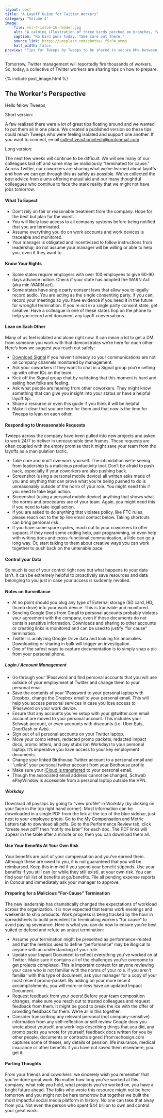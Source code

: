 ```yaml
---
layout: post
title: "A Layoff Guide for Twitter Workers"
category: "Volume 4"
image:
    file: vol-4-issue-16-header.jpg
    alt: "A calming illustration of three birds perched on branches, facing each other"
    caption: "No bird puns today. Take care out there."
    source_link: https://unsplash.com/photos/_f9cP4_unmg
    half_width: false
preview: "Tips for Tweeps by Tweeps to be shared in secure DMs between colleagues."
---
```


Tomorrow, Twitter management will reportedly fire thousands of workers. So, today, a collective of Twitter workers are sharing tips on how to prepare.

<!-- DO NOT remove the excerpt tag -->
<!--excerpt-->
<!-- remaining content goes below here -->

<!-- DO NOT remove the header image -->
{% include post_image.html %}

## The Worker's Perspective

Hello fellow Tweeps,

Short version: 

A few realized there were a lot of great tips floating around and we wanted to put them all in one place. We created a published version so these tips could reach Tweeps who were feeling isolated and support one another. If you want to connect, email collectiveactionintech@protonmail.com

Long version:

The next few weeks will continue to be difficult. We will see many of our colleagues laid off and some may be maliciously “terminated for cause.” Across Twitter, our coworkers are sharing what we’ve learned about layoffs and how we can get through this as safely as possible. We’ve collected the best advice from alums offering mutual aid and our many thoughtful colleagues who continue to face the stark reality that we might not have jobs tomorrow.

#### What To Expect 
* Don’t rely on fair or reasonable treatment from the company. Hope for the best but plan for the worst.
* You will likely lose access to all company systems before being notified that you are terminated. 
* Assume everything you do on work accounts and work devices is traceable and monitored. 
* Your manager is obligated and incentivized to follow instructions from leadership; do not assume your manager will be willing or able to help you, even if they want to. 

#### Know Your Rights
* Some states require employers with over 100 employees to give 60-90 days advance notice. Check if your state has adopted the WARN Act (aka min-WARN act). 
* Some states have single party consent laws that allow you to legally record audio. You are acting as the single consenting party. If you can, record your meetings so you have evidence if you need it in the future for wrongful termination. If you’re not in a single party consent state, get creative. Have a colleague in one of these states hop on the phone to help you record and document any layoff conversations.

#### Lean on Each Other
Many of us feel isolated and alone right now. It can mean a lot to get a DM from someone you work with that demonstrates we’re here for each other. Here’s how we suggest you reach out safely: 

* [Download Signal](https://www.signal.org/download/) if you haven’t already so your communications are not on company channels monitored by management.
* Ask your coworkers if they want to chat in a Signal group you’re setting up with other ICs on the team.
* Kick off the Signal group chat by validating that this moment is hard and asking how folks are feeling. 
* Ask what people are hearing from other coworkers. They might know something that can give you insight into your status or have a helpful layoff tip.
* Share a resource or even this guide if you think it will be helpful. 
* Make it clear that you are here for them and that now is the time for Tweeps to lean on each other.

#### Responding to Unreasonable Requests
Tweeps across the company have been pulled into new projects and asked to work 24/7 to deliver in unreasonable time frames. These requests are often coupled with the empty promise that it might save your team from the layoffs as a manipulation tactic. 
* Take care and don’t overwork yourself. The intimidation we’re seeing from leadership is a malicious productivity tool. Don’t be afraid to push back, especially if your coworkers are also pushing back. 
* Screenshot (using a personal mobile device) all written asks made of you and anything that can prove what you’re being pushed to do is unreasonably outside of the norm of your role. You might need this if you need to take legal action. 
* Screenshot (using a personal mobile device) anything that shows what the norms and procedures are of your team. Again, you might need this if you need to take legal action. 
* If you are asked to do anything that violates policy, like FTC rules, please reach out to the tip line email contact below. Taking shortcuts can bring personal risk.
* If you have some spare cycles, reach out to your coworkers to offer support. If they need some coding help, pair programming, or even help with writing docs and cross-functional communication, a little can go a long way. Or, start talking to them about creative ways you can work together to push back on the untenable pace.

#### Control your Data
So much is out of your control right now but what happens to your data isn’t. It can be extremely helpful to proactively save resources and data belonging to you just in case your access is suddenly revoked.

#### Notes on Surveillance
* At no point should you plug any type of External storage (SD card, HD, thumb drive) into your work device. This is traceable and monitored.
* Sending Google Docs from Gmail to personal accounts probably violates your agreement with the company, even if those documents do not contain sensitive information. Downloads and sharing to other accounts or creating links is monitored and can be used to justify “for cause” termination.
* Twitter is analyzing Google Drive data and looking for anomalies. Downloading or sharing in bulk will trigger an investigation.
* One of the safest ways to capture documentation is to simply snap a pic from your personal phone. 

##### Login / Account Management
* Go through your 1Password and find personal accounts that you will use outside of your employment at Twitter and change them to your personal email.
* Save the contents of your 1Password to your personal laptop with Dropbox, change the Dropbox email to your personal email. This will help you access personal services in case you lose access to 1Password on your work device. 
* Ensure that any accounts you’ve setup with your @twitter.com email account are moved to your personal account. This includes your Schwab account, or even accounts with discounts (i.e. Uber Eats, DoorDash or Avis). 
* Sign out of all personal accounts on your Twitter laptop. 
* Move your comp letters, redacted promo packets, redacted impact docs, promo letters, and pay stubs (on Workday) to your personal laptop. It’s imperative you have access to your key employment documents. 
* Change your linked Birdhouse Twitter account to a personal email and “unlink” your personal twitter account from your Birdhouse profile
* Make sure your [iCloud is transferred](https://support.apple.com/en-us/HT202667) to your personal email.
* Though the associated email address cannot be changed, Schwab ePayWindow is accessible from a personal laptop outside the VPN.

##### Workday
Download all payslips by going to “view profile” in Workday (by clicking on your face in the top right hand corner). Most information can be downloaded in a single PDF from the link at the top of the blue sidebar, just next to your employee photo.
Go to the My Compensation and Metric Letters tab to download all pdfs. 
Go to the Performance Review tab, click “create new pdf” then “notify me later” for each doc. The PDF links will appear in the table after a minute or so, then you can download them all.

#### Use Your Benefits At Your Own Risk
Your benefits are part of your compensation and you’ve earned them. Although these are owed to you, it is not guaranteed that you will be reimbursed. Keep this in mind if you spend your benefit stipends. Use your benefits if you still can (or while they still exist), at your own risk. You can find your full list of benefits at go/benefits. File all pending expense reports in Concur and immediately ask your manager to approve.

#### Preparing for a Malicious “For-Cause” Termination
The new leadership has dramatically changed the expectations of workload across the organization. It is now expected that teams work evenings and weekends to ship products. Work progress is being tracked by the hour in spreadsheets to build precedent for terminating workers “for cause” to avoid paying severance. Here is what you can do now to ensure you’re best suited to defend and refute an unjust termination:
* Assume your termination might be presented as performance-related and that the metrics used to define “performance” may be illogical to anyone with an understanding of your role.
* Update your Impact Document to reflect everything you’ve worked on at Twitter. Make sure it contains all of the challenges you’ve overcome to get projects completed. This is important context for anyone reviewing your case who is not familiar with the norms of your role. If you aren’t familiar with this type of document, ask your manager for a copy of your most recent promo-packet. By adding on your more recent accomplishments, you will more-or-less have an updated Impact Document.
* Request feedback from your peers! Before your team composition changes, make sure you reach out to trusted colleagues and request feedback from them. It might be good to break the ice with the offer of providing feedback for them. We’re all in this together.
* Consider transcribing any relevant personal (not company-sensitive) information from any self-reflection or self review Google docs you wrote about yourself, any work logs describing things that you did, any promo packs you wrote for yourself, feedback docs written for you by other people, documents or contracts signed (from:echosign.com captures some of these), any details of pension, life insurance, medical insurance or other benefits if you have not saved them elsewhere, you get it. 

#### Parting Thoughts 
From your friends and coworkers, we sincerely wish you remember that you’ve done great work. No matter how long you’ve worked at this company, what role you hold, what projects you’ve worked on, you have a bright future ahead. The folks who wrote this resource might not be here tomorrow and you might not be here tomorrow but together we built the most impactful social media platform in history. No one can take that away from you. Not even the person who spent $44 billion to own and control your great work.
